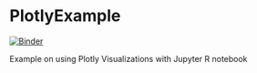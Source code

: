 # PlotlyExample

[![Binder](http://mybinder.org/badge.svg)](http://mybinder.org:/repo/reemuw/plotlyexample)


Example on using Plotly Visualizations with Jupyter R notebook
